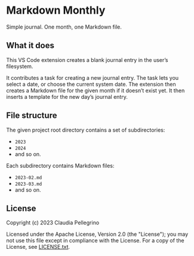 # Markdown Monthly

Simple journal. One month, one Markdown file.

## What it does

This VS Code extension creates a blank journal entry in the user’s
filesystem.

It contributes a task for creating a new journal entry.
The task lets you select a date, or choose the current system date.
The extension then creates a Markdown file for the given month if it
doesn’t exist yet. It then inserts a template for the new day’s
journal entry.

## File structure

The given project root directory contains a set of subdirectories:

- `2023`
- `2024`
- and so on.

Each subdirectory contains Markdown files:

- `2023-02.md`
- `2023-03.md`
- and so on.

## License

Copyright (c) 2023 Claudia Pellegrino

Licensed under the Apache License, Version 2.0 (the "License");
you may not use this file except in compliance with the License.
For a copy of the License, see [LICENSE.txt](LICENSE.txt).
